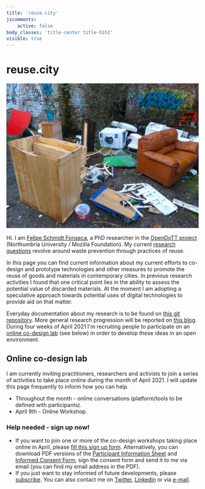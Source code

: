 ```yaml
---
title: 'reuse.city'
jscomments:
    active: false
body_classes: 'title-center title-h1h2'
visible: true
---
```

# reuse.city

![Bin it!](https://github.com/opendott-smartcities/II/raw/main/prototyping/reuse.city/images/P1000012.jpg)

Hi. I am [Felipe Schmidt Fonseca](https://is.efeefe.me), a PhD researcher in the [OpenDoTT project](https://opendott.org) (Northumbria University / Mozilla Foundation). My current [research questions](https://is.efeefe.me/opendott/questions) revolve around waste prevention through practices of reuse.

In this page you can find current information about my current efforts to co-design and prototype technologies and other measures to promote the reuse of goods and materials in contemporary cities. In previous research activities I found that one critical point lies in the ability to assess the potential value of discarded materials. At the moment I am adopting a speculative approach towards potential uses of digital technologies to provide aid on that matter.

Everyday documentation about my research is to be found on [this git repository](https://github.com/opendott-smartcities/II/). More general research progression will be reported on [this blog](https://is.efeefe.me/opendott). During four weeks of April 2021 I'm recruiting people to participate on an [online co-design lab](https://make.reuse.city) (see below) in order to develop these ideas in an open environment.

## Online co-design lab

I am currently inviting practitioners, researchers and activists to join a series of activities to take place online during the month of April 2021. I will update this page frequently to inform how you can help.

- Throughout the month - online conversations (platform/tools to be defined with participants).
- April 9th - Online Workshop.

### Help needed - sign up now!

- If you want to join one or more of the co-design workshops taking place online in April, please [fill this sign up form](https://forms.gle/rat12rsPstvg89aX9). Alternatively, you can download PDF versions of the [Participant Information Sheet](participant-information.pdf) and [Informed Consent Form](consent-form.pdf), sign the consent form and send it to me via email (you can find my email address in the PDF).
- If you just want to stay informed of future developments, please [subscribe](https://make.reuse.city/#subscribe). You can also contact me on [Twitter](https://twitter.com/efeefe), [Linkedin](https://www.linkedin.com/in/felipefonseca/) or via [e-mail](5wbi948e9@relay.firefox.com).
